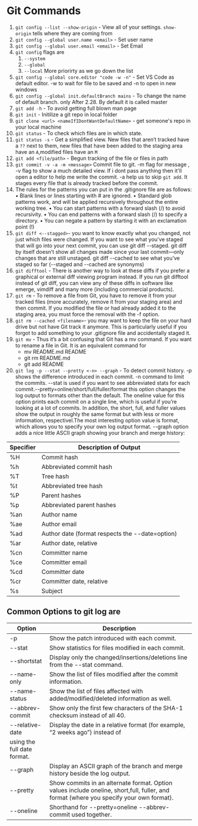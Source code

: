 # Git Commands

1. `git config --list --show-origin` - View all of your settings. `show-origin` tells where they are coming from
2. `git config --global user.name <email>` - Set user name
3. `git config --global user.email <email>` - Set Email
4. `git config` flags are
   1. `--system`
   2. `--global`
   3. `--local`
      More priorirty as we go down the list
5. `git config --global core.editor "code -w -n"` - Set VS Code as default editor. -w to wait for file to be saved and -n to open in new windows
6. `git config --global init.defaultBranch mains` - To change the name of default branch. only After 2.28. By default it is called master
7. `git add -h` - To avoid getting full blown man page
8. `git init` - Initilize a git repo in local folder
9. `git clone <url> <nameIfIDontWantDefaultName>` - get someone's repo in your local machine
10. `git status` - To check which files are in which state.
11. `git status -s` - Get a simplified view. New files that aren’t tracked have a `??` next to them, new files that have been added to the staging area have an `A`,modified files have an `M`
12. `git add <file/path>` - Begun tracking of the file or files in path
13. `git commit -v -a -m <message>` Commit file to git. -m flag for message , -v flag to show a much detailed view. If i dont pass anything then it'll open a editor to help me write the commit. -a help us to skip `git add`. It stages every file that is already tracked before the commit.
14. The rules for the patterns you can put in the .gitignore file are as follows:
    • Blank lines or lines starting with # are ignored.
    • Standard glob patterns work, and will be applied recursively throughout the entire working tree.
    • You can start patterns with a forward slash (/) to avoid recursivity.
    • You can end patterns with a forward slash (/) to specify a directory.
    • You can negate a pattern by starting it with an exclamation point (!)
15. `git diff <--stagged>`- you want to know exactly what you changed, not just which files were changed. If you want to see what you’ve staged that will go into your next commit, you can use git diff --staged. git diff by itself doesn’t show all changes made since your last commit—only changes that are still unstaged. git diff --cached to see what you’ve staged so far (--staged and --cached are synonyms)
16. `git difftool` - There is another way to look at these diffs if you prefer a graphical or external diff viewing program instead. If you run git difftool instead of git diff, you can view any of these diffs in software like emerge, vimdiff and many more (including commercial products).
17. `git rm` - To remove a file from Git, you have to remove it from your tracked files (more accurately, remove it from your staging area) and then commit. If you modified the file or
    had already added it to the staging area, you must force the removal with the -f option.
18. `git rm --cached <filename>`- you may want to keep the file on your hard drive but not have Git track it anymore. This is particularly useful if you forgot to add something to your .gitignore file and accidentally staged it.
19. `git mv` - Thus it’s a bit confusing that Git has a mv command. If you want to rename a file in Git. It is an equivalent command for
    - mv README.md README
    - git rm README.md
    - git add README
20. `git log -p --stat --pretty <-n> --graph` - To detect commit history. -p shows the difference introduced in each commit. -n command to limit the commits. --stat is used if you want to see abbreviated stats for each commit.--pretty=online/short/full/fuller/format this option changes the log output to formats other than the default. The oneline value for this option prints each commit on a single line, which is useful if you’re looking at a lot of commits. In addition, the short, full, and fuller values show the output in roughly the same format but with less or more information, respectivel.The most interesting option value is format, which allows you to specify your own log output format. --graph option adds a nice little ASCII graph showing your branch and merge history:

| Specifier | Description of Output                           |
| --------- | ----------------------------------------------- |
| %H        | Commit hash                                     |
| %h        | Abbreviated commit hash                         |
| %T        | Tree hash                                       |
| %t        | Abbreviated tree hash                           |
| %P        | Parent hashes                                   |
| %p        | Abbreviated parent hashes                       |
| %an       | Author name                                     |
| %ae       | Author email                                    |
| %ad       | Author date (format respects the --date=option) |
| %ar       | Author date, relative                           |
| %cn       | Committer name                                  |
| %ce       | Committer email                                 |
| %cd       | Committer date                                  |
| %cr       | Committer date, relative                        |
| %s        | Subject                                         |

## Common Options to git log are

|Option  | Description  |
|---|---|
|-p |Show the patch introduced with each commit.|
|--stat|Show statistics for files modified in each commit.|
|--shortstat|Display only the changed/insertions/deletions line from the --stat command.|
|--name-only| Show the list of files modified after the commit information.|
|--name-status| Show the list of files affected with added/modified/deleted information as well.|
|--abbrev-commit| Show only the first few characters of the SHA-1 checksum instead of all 40.|
|--relative-date| Display the date in a relative format (for example, “2 weeks ago”) instead of
using the full date format.|
|--graph| Display an ASCII graph of the branch and merge history beside the log output.|
|--pretty| Show commits in an alternate format. Option values include oneline, short,full, fuller, and format (where you specify your own format).|
|--oneline| Shorthand for --pretty=oneline --abbrev-commit used together.|
